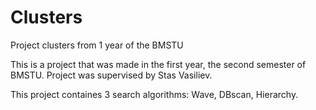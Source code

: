 # Clusters
Project clusters from 1 year of the BMSTU

This is a project that was made in the first year, the second semester of BMSTU. Project was supervised by Stas Vasiliev.

This project containes 3 search algorithms: Wave, DBscan, Hierarchy.
